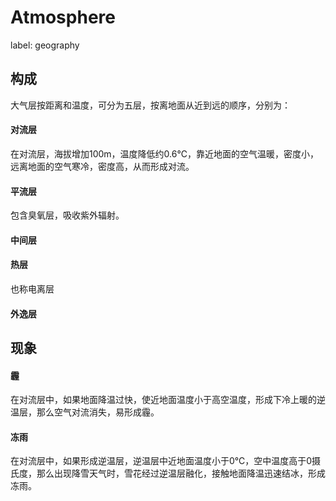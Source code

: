 # Atmosphere
label: geography

## 构成
大气层按距离和温度，可分为五层，按离地面从近到远的顺序，分别为：
#### 对流层
在对流层，海拔增加100m，温度降低约0.6℃，靠近地面的空气温暖，密度小，远离地面的空气寒冷，密度高，从而形成对流。
#### 平流层
包含臭氧层，吸收紫外辐射。
#### 中间层
#### 热层
也称电离层
#### 外逸层

## 现象
#### 霾
在对流层中，如果地面降温过快，使近地面温度小于高空温度，形成下冷上暖的逆温层，那么空气对流消失，易形成霾。
#### 冻雨
在对流层中，如果形成逆温层，逆温层中近地面温度小于0℃，空中温度高于0摄氏度，那么出现降雪天气时，雪花经过逆温层融化，接触地面降温迅速结冰，形成冻雨。
